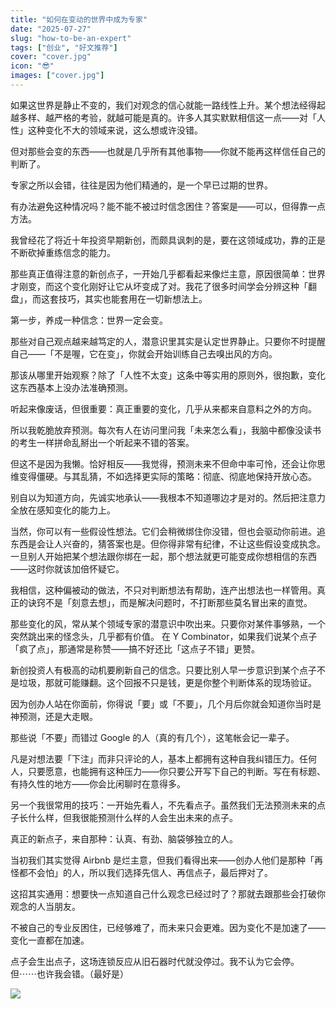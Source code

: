 ```yaml
---
title: "如何在变动的世界中成为专家"
date: "2025-07-27"
slug: "how-to-be-an-expert"
tags: ["创业", "好文推荐"]
cover: "cover.jpg"
icon: "😎"
images: ["cover.jpg"]
---
```

如果这世界是静止不变的，我们对观念的信心就能一路线性上升。某个想法经得起越多样、越严格的考验，就越可能是真的。许多人其实默默相信这一点——对「人性」这种变化不大的领域来说，这么想或许没错。



但对那些会变的东西——也就是几乎所有其他事物——你就不能再这样信任自己的判断了。



专家之所以会错，往往是因为他们精通的，是一个早已过期的世界。



有办法避免这种情况吗？能不能不被过时信念困住？答案是——可以，但得靠一点方法。



我曾经花了将近十年投资早期新创，而颇具讽刺的是，要在这领域成功，靠的正是不断砍掉重练信念的能力。



那些真正值得注意的新创点子，一开始几乎都看起来像烂主意，原因很简单：世界才刚变，而这个变化刚好让它从坏变成了对。我花了很多时间学会分辨这种「翻盘」，而这套技巧，其实也能套用在一切新想法上。



第一步，养成一种信念：世界一定会变。



那些对自己观点越来越笃定的人，潜意识里其实是认定世界静止。只要你不时提醒自己——「不是喔，它在变」，你就会开始训练自己去嗅出风的方向。



那该从哪里开始观察？除了「人性不太变」这条中等实用的原则外，很抱歉，变化这东西基本上没办法准确预测。



听起来像废话，但很重要：真正重要的变化，几乎从来都来自意料之外的方向。



所以我乾脆放弃预测。每次有人在访问里问我「未来怎么看」，我脑中都像没读书的考生一样拼命乱掰出一个听起来不错的答案。



但这不是因为我懒。恰好相反——我觉得，预测未来不但命中率可怜，还会让你思维变得僵硬。与其乱猜，不如选择更实际的策略：彻底、彻底地保持开放心态。



别自以为知道方向，先诚实地承认——我根本不知道哪边才是对的。然后把注意力全放在感知变化的能力上。



当然，你可以有一些假设性想法。它们会稍微绑住你没错，但也会驱动你前进。追东西是会让人兴奋的，猜答案也是。但你得非常有纪律，不让这些假设变成执念。
一旦别人开始把某个想法跟你绑在一起，那个想法就更可能变成你想相信的东西——这时你就该加倍怀疑它。



我相信，这种偏被动的做法，不只对判断想法有帮助，连产出想法也一样管用。真正的诀窍不是「刻意去想」，而是解决问题时，不打断那些莫名冒出来的直觉。



那些变化的风，常从某个领域专家的潜意识中吹出来。只要你对某件事够熟，一个突然跳出来的怪念头，几乎都有价值。
在 Y Combinator，如果我们说某个点子「疯了点」，那通常是称赞——搞不好还比「这点子不错」更赞。



新创投资人有极高的动机要刷新自己的信念。只要比别人早一步意识到某个点子不是垃圾，那就可能赚翻。这个回报不只是钱，更是你整个判断体系的现场验证。



因为创办人站在你面前，你得说「要」或「不要」，几个月后你就会知道你当时是神预测，还是大走眼。



那些说「不要」而错过 Google 的人（真的有几个），这笔帐会记一辈子。



凡是对想法要「下注」而非只评论的人，基本上都拥有这种自我纠错压力。任何人，只要愿意，也能拥有这种压力——你只要公开写下自己的判断。写在有标题、有持久性的地方——你会比闲聊时在意得多。



另一个我很常用的技巧：一开始先看人，不先看点子。虽然我们无法预测未来的点子长什么样，但我很能预测什么样的人会生出未来的点子。



真正的新点子，来自那种：认真、有劲、脑袋够独立的人。



当初我们其实觉得 Airbnb 是烂主意，但我们看得出来——创办人他们是那种「再怪都不会怕」的人，所以我们选择先信人、再信点子，最后押对了。



这招其实通用：想要快一点知道自己什么观念已经过时了？那就去跟那些会打破你观念的人当朋友。



不被自己的专业反困住，已经够难了，而未来只会更难。因为变化不是加速了——变化一直都在加速。



点子会生出点子，这场连锁反应从旧石器时代就没停过。我不认为它会停。
但⋯⋯也许我会错。（最好是）




![](https://prod-files-secure.s3.us-west-2.amazonaws.com/112d0858-5090-4d34-a606-b75eb8d65fd2/46476355-9cf3-4e99-9b7a-3531bc426380/1000202064.png?X-Amz-Algorithm=AWS4-HMAC-SHA256&X-Amz-Content-Sha256=UNSIGNED-PAYLOAD&X-Amz-Credential=ASIAZI2LB466QQ4D74HJ%2F20250928%2Fus-west-2%2Fs3%2Faws4_request&X-Amz-Date=20250928T084518Z&X-Amz-Expires=3600&X-Amz-Security-Token=IQoJb3JpZ2luX2VjEC8aCXVzLXdlc3QtMiJGMEQCIEex9Gp2%2Fl7iKYTdI1XNtFEgiR4II9Hc5XoCA6F%2FZgucAiBM0nD8nRpLUMApHUEDg1uuRYw%2FeplOPMSvOT1FAZvNvCqIBAi4%2F%2F%2F%2F%2F%2F%2F%2F%2F%2F8BEAAaDDYzNzQyMzE4MzgwNSIMVAHADVKgO6gPOuZdKtwDZwPLfVHnIIbbWuVUK4yDOdU9npTgDbmYub8u8OaJe%2BIqldeggCbMzHTiibrxLMXlzA7DUfh%2F0mh0GQlJ2BNdn6eydKx1DBcQfPCwWbk8giba4aKvm%2BOG3sO2J7%2B7NI6OsrzjjIzk6NHA0Go3MkUkNagOTxZObTDrCRdvjY9iy9eTEXyR3l3cTgxIJ30%2Fpm1VqjN7btiCoKRciDyu0YpKnq2bdCd1cJkoiyvMLfA0wu%2FnqRb2Ey%2FS397RVVmKqhJ9N9KdAjw1GIW7xamTLeiz2MYZ03DdX9uNrVAvrk3jX9b%2F4TmlLJRmNo9xvMZfEdZo2bzBBfusQ9RNDumvXr21X1UfjKXraF%2FC4WW7lrMxMFB7cLdZDzRt83nvMiEd2biuxjMK1yho3GJ152wPprFvClVw3Q%2BFonX1zQv%2BLC9XED3pr1cbgH6HdxLZI3PeaLWeCjTsKs2IVy5PbeOQmN0zq1QzQp4b7LSbAs98Sp%2FS3zTk916Sm6xvwEx0HMsKJSXGm9z9qvXThzVFbg4Vf%2FX%2BmANdmMAQMfRi%2BiNclPKNJL3KoIHdAjVlddPS06jE0ODMh8XF70%2BdfroL%2BgWpIAfrqzn0jzjXN1upK4IdtlqOlaWKFPeFwBaL9PeKNYYwub%2FjxgY6pgG%2ByJPuC4E4EFm6aGUIVdcJpSy6MXb0T3E%2Bq3YtUOtkDtyDkrEmoeTByvfFp0nPx%2FU8EjSqr4VmDRDcYKULOo4Hx8rHLZIiKzdHxxXYK3ee5FFIfzaWRpIYNG1JM1n6tqdVYp7G0oJ6k2y4yH3pXXBFzqhtCNY65oo31JvxM8%2FEbtA45wikzr0xeCj8a6w8RgnWUCinT8OWxjfnPz2fT0OdB3R2b%2BL8&X-Amz-Signature=6afaa29d4c7f8ae718e1cc1b77cc35aaaef44a5b5790f999733ed0d5f9b74130&X-Amz-SignedHeaders=host&x-amz-checksum-mode=ENABLED&x-id=GetObject)

